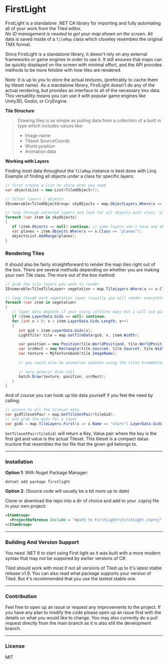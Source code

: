 # FirstLight

FirstLight is a standalone .NET C# library for importing and fully automating all of your work from the Tiled editor.  
*No ID management is needed to get your map shown on the screen.*
All data is saved inside of a ```TileMap``` class which closeley resembles the original TMX format.

Since FirstLight is a standalone library, it doesn't rely on any external frameworks or game engines in order to use it. It still 
ensures that maps can be quickly displayed on the screen with minimal effort, and the API provides methods to be more felxible with how tiles are rendered.

Note: It is up to you to store the actual textures, (preferably to cache them by tileset name). As a standalone library, FirstLight doesn't do any of the
actual rendering, but provides an interface to all of the necessary tmx data. This versatility means you can use it with popular game engines like Unity3D, Godot, or CryEngine.

**Tile Structure** 
> Drawing tiles is as simple as pulling data from a collection of a built in type which includes values like:  
> * Image name
> * Tileset SourceCoords
> * World position
> * Animation data

**Working with Layers**  

Finding most data throughout the ```TileMap``` instance  is best done with Linq.  
Example of finding all objects under a class for specific layers:
```cs
// first create a list to store what you need
var objectsList = new List<TiledObject>();

// filter layers / objects
IEnumerable<TiledObjectGroup> skyObjects = map.ObjectLayers.Where(x => x.Class == "sky-objects");

// loop through selected layers and look for all objects with class 'planes'
foreach (var item in skyObjects)
{
   if (item.Objects == null) continue; // some layers won't have any objects
   var planes = item.Objects.Where(x => x.Class == "planes");
   objectsList.AddRange(planes);
}

```
### Rendering Tiles
It should also be fairly straightforward to render the map tiles right out of the box. There are several methods depending on whether you are making your own Tile class.
The more out of the box method:
```cs
// grab the tile layers you want to render
IEnumerable<TiledTileLayer> vegetation = map.TileLayers.Where(x => x.Class == "vegetation");

// loop though each vegetation layer (usually you will render everything at once)
foreach (var item in vegetation)
{
   // layer data depends if your using infinite maps but i will use gids here
   if (item.LayerData.Gids == null) continue;
   for (int x = 0; x < item.LayerData.Gids.Length; x++)
   {
      int gid = item.LayerData.Gids[x];
      LightTile? tile = map.GetTileData(gid, x, item.Width);

      var position = new Position(tile.WorldPositionX, tile.WorldPositionY);
      var srcRect = new Rectangle(tile.SourceX, tile.SourceY, tile.Width, tile.Height);
      var texture = MyTexturebank[tile.ImageName];
      
      // you could also do animation updates using the tiles FrameData[]

      // very generic draw call
      batch.Draw(texture, position, srcRect);
   }
}
```

And of course you can hook up tile data yourself if you feel the need by calling:
```cs
// access to all the tileset data
var gidTilesetPair = map.GetTileSetPair(tileGid);
// and grab the gids for a layer
var gids = map.TileLayers.First(x => x.Name == "stars").LayerData.Gids;
```
```GetTilesetPair(tileGid)``` will return a Key, Value pair where the key is the first gid and value is the actual Tileset.
This tileset is a compact datas tructure that resembles the tsx file that the given gid belongs to.

---
### Installation
**Option 1**: With Nuget Package Manager:  
```
dotnet add package firstlight 
```
**Option 2**: (Source code will usually be a bit more up to date)  

Clone or download the repo into a dir of choice and add to your .csproj file in your own project:
```xml
<ItemGroup>
  <ProjectReference Include = "<path to FirstLight>\FirstLight.csproj" />
</ItemGroup>
```

---
### Building And Version Support
You need .NET 6 to start using First light as it was built with a more modern syntax that may not be suppored by earlier versions of C#.

Tiled should work with most if not all versions of Tiled up to it's latest stable release v1.9.
You can also read what package supports your version of Tiled. But it's recommended that you use the lastest stable one.

---
### Contribution
Feel free to open up an issue or request any improvements to the project. If you have any plan to modify the code please open up an issue first with the details on what you would like to change. You may also currently do a pull request directly from the main branch as it is also still the development branch.

---
### License
MIT
